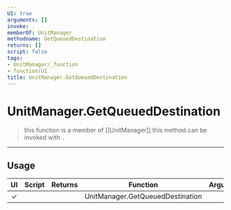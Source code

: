 ```yaml
---
UI: true
arguments: []
invoke: .
memberOf: UnitManager
methodname: GetQueuedDestination
returns: []
script: false
tags:
- UnitManager/_function
- function/UI
title: UnitManager.GetQueuedDestination
---
```

# UnitManager.GetQueuedDestination
> this function is a member of [[UnitManager]]
> this method can be invoked with `.`
-----
## Usage
|  UI | Script | Returns | Function | Arguments |
|:---:|:------:|-------:|:--------:|:---------|
|✓| ||UnitManager.GetQueuedDestination||
